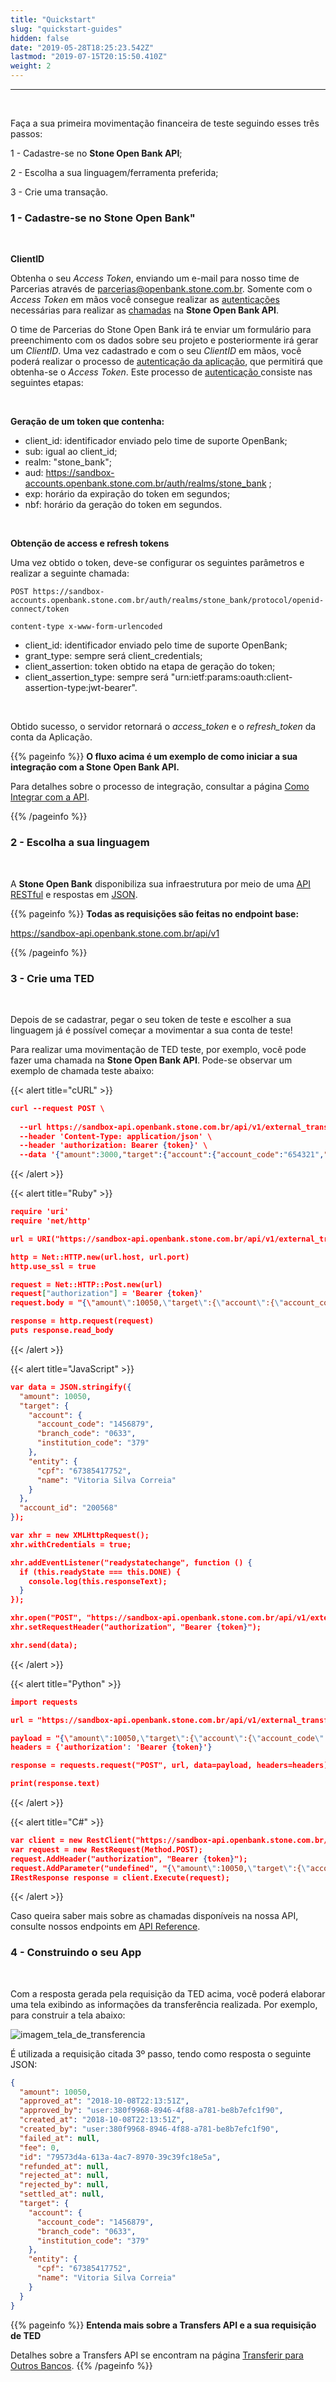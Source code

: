 ```yaml
---
title: "Quickstart"
slug: "quickstart-guides"
hidden: false
date: "2019-05-28T18:25:23.542Z"
lastmod: "2019-07-15T20:15:50.410Z"
weight: 2
---
```


---
<br>

Faça a sua primeira movimentação financeira de teste seguindo esses três passos:

1 - Cadastre-se no **Stone Open Bank API**;

2 - Escolha a sua linguagem/ferramenta preferida;

3 - Crie uma transação.


### 1 - Cadastre-se no Stone Open Bank"

<br>

**ClientID**


Obtenha o seu *Access Token*, enviando um e-mail para nosso time de Parcerias através de parcerias@openbank.stone.com.br.
Somente com o *Access Token* em mãos você consegue realizar as [autenticações](/docs/guias/integracao/autenticacao) necessárias para realizar as [chamadas](/docs/stone-openbank/) na **Stone Open Bank API**. 

O time de Parcerias do Stone Open Bank irá te enviar um formulário para preenchimento com os dados sobre seu projeto e posteriormente irá gerar um *ClientID*. Uma vez cadastrado e com o seu *ClientID* em mãos, você poderá realizar o processo de [autenticação da aplicação](/docs/guias/integracao/autenticacao), que permitirá que obtenha-se o *Access Token*. Este processo de [autenticação ](/docs/guias/integracao/autenticacao) consiste nas seguintes etapas: 

<br>

**Geração de um token que contenha:**

- client_id: identificador enviado pelo time de suporte OpenBank;
- sub: igual ao client_id;
- realm: "stone_bank";
- aud: https://sandbox-accounts.openbank.stone.com.br/auth/realms/stone_bank ;
- exp: horário da expiração do token em segundos;
- nbf: horário da geração do token em segundos.

<br>

**Obtenção de access e refresh tokens**

Uma vez obtido o token, deve-se configurar os seguintes parâmetros e realizar a seguinte chamada:
```
POST https://sandbox-accounts.openbank.stone.com.br/auth/realms/stone_bank/protocol/openid-connect/token

content-type x-www-form-urlencoded
```
- client_id: identificador enviado pelo time de suporte OpenBank;
- grant_type: sempre será client_credentials;
- client_assertion: token obtido na etapa de geração do token;
- client_assertion_type: sempre será "urn:ietf:params:oauth:client-assertion-type:jwt-bearer".

<br>

Obtido sucesso, o servidor retornará o *access_token* e o *refresh_token* da conta da Aplicação.


{{% pageinfo %}}
**O fluxo acima é um exemplo de como iniciar a sua integração com a Stone Open Bank API.**

Para detalhes sobre o processo de integração, consultar a página [Como Integrar com a API](/docs/guias/integracao/autenticacao).
    
{{% /pageinfo %}}



### 2 - Escolha a sua linguagem

<br>

A **Stone Open Bank** disponibiliza sua infraestrutura por meio de uma [API RESTful](https://en.wikipedia.org/wiki/Representational_state_transfer) e respostas em [JSON](http://www.json.org/).


{{% pageinfo %}}
**Todas as requisições são feitas no endpoint base:**

https://sandbox-api.openbank.stone.com.br/api/v1
    
{{% /pageinfo %}}




### 3 - Crie uma TED

<br>

Depois de se cadastrar, pegar o seu token de teste e escolher a sua linguagem já é possível começar a movimentar a sua conta de teste! 

Para realizar uma movimentação de TED teste, por exemplo, você pode fazer uma chamada na **Stone Open Bank API**. Pode-se observar um exemplo de chamada teste abaixo:


{{< alert title="cURL" >}}

```JSON
curl --request POST \ 
  
  --url https://sandbox-api.openbank.stone.com.br/api/v1/external_transfers \
  --header 'Content-Type: application/json' \
  --header 'authorization: Bearer {token}' \
  --data '{"amount":3000,"target":{"account":{"account_code":"654321","branch_code":"1234","institution_code":"260"},"entity":{"cpf":"05971627007","name":"Nome do destinatário"}},"account_id":"f49a9d13-18dc-4811-b286-edd168a428b2"}'
```

{{< /alert >}}




{{< alert title="Ruby" >}}

```JSON
require 'uri'
require 'net/http'

url = URI("https://sandbox-api.openbank.stone.com.br/api/v1/external_transfers")

http = Net::HTTP.new(url.host, url.port)
http.use_ssl = true

request = Net::HTTP::Post.new(url)
request["authorization"] = 'Bearer {token}'
request.body = "{\"amount\":10050,\"target\":{\"account\":{\"account_code\":\"1456879\",\"branch_code\":\"0633\",\"institution_code\":\"379\"},\"entity\":{\"cpf\":\"67385417752\",\"name\":\"Vitoria Silva Correia\"}},\"account_id\":\"200568\"}"

response = http.request(request)
puts response.read_body
```

{{< /alert >}}



{{< alert title="JavaScript" >}}

```JSON
var data = JSON.stringify({
  "amount": 10050,
  "target": {
    "account": {
      "account_code": "1456879",
      "branch_code": "0633",
      "institution_code": "379"
    },
    "entity": {
      "cpf": "67385417752",
      "name": "Vitoria Silva Correia"
    }
  },
  "account_id": "200568"
});

var xhr = new XMLHttpRequest();
xhr.withCredentials = true;

xhr.addEventListener("readystatechange", function () {
  if (this.readyState === this.DONE) {
    console.log(this.responseText);
  }
});

xhr.open("POST", "https://sandbox-api.openbank.stone.com.br/api/v1/external_transfers");
xhr.setRequestHeader("authorization", "Bearer {token}");

xhr.send(data);
```

{{< /alert >}}




{{< alert title="Python" >}}

```JSON
import requests

url = "https://sandbox-api.openbank.stone.com.br/api/v1/external_transfers"

payload = "{\"amount\":10050,\"target\":{\"account\":{\"account_code\":\"1456879\",\"branch_code\":\"0633\",\"institution_code\":\"379\"},\"entity\":{\"cpf\":\"67385417752\",\"name\":\"Vitoria Silva Correia\"}},\"account_id\":\"200568\"}"
headers = {'authorization': 'Bearer {token}'}

response = requests.request("POST", url, data=payload, headers=headers)

print(response.text)
```

{{< /alert >}}



{{< alert title="C#" >}}

```JSON
var client = new RestClient("https://sandbox-api.openbank.stone.com.br/api/v1/external_transfers");
var request = new RestRequest(Method.POST);
request.AddHeader("authorization", "Bearer {token}");
request.AddParameter("undefined", "{\"amount\":10050,\"target\":{\"account\":{\"account_code\":\"1456879\",\"branch_code\":\"0633\",\"institution_code\":\"379\"},\"entity\":{\"cpf\":\"67385417752\",\"name\":\"Vitoria Silva Correia\"}},\"account_id\":\"200568\"}", ParameterType.RequestBody);
IRestResponse response = client.Execute(request);
```

{{< /alert >}}



Caso queira saber mais sobre as chamadas disponíveis na nossa API, consulte nossos endpoints em [API Reference](/docs/stone-openbank/).



### 4 - Construindo o seu App

<br>

Com a resposta gerada pela requisição da TED acima, você poderá elaborar uma tela exibindo as informações da transferência realizada. Por exemplo, para construir a tela abaixo:



![imagem_tela_de_transferencia](/docs/guias/stone-openbank-api/quickstart/Tela-Transferencia.png)




É utilizada a requisição citada 3º passo, tendo como resposta o seguinte JSON:


```JSON
{
  "amount": 10050,
  "approved_at": "2018-10-08T22:13:51Z",
  "approved_by": "user:380f9968-8946-4f88-a781-be8b7efc1f90",
  "created_at": "2018-10-08T22:13:51Z",
  "created_by": "user:380f9968-8946-4f88-a781-be8b7efc1f90",
  "failed_at": null,
  "fee": 0,
  "id": "79573d4a-613a-4ac7-8970-39c39fc18e5a",
  "refunded_at": null,
  "rejected_at": null,
  "rejected_by": null,
  "settled_at": null,
  "target": {
    "account": {
      "account_code": "1456879",
      "branch_code": "0633",
      "institution_code": "379"
    },
    "entity": {
      "cpf": "67385417752",
      "name": "Vitoria Silva Correia"
    }
  }
}
```


{{% pageinfo %}}
**Entenda mais sobre a Transfers API e a sua requisição de TED**

Detalhes sobre a Transfers API se encontram na página [Transferir para Outros Bancos](/docs/transferencias/transferencias-externas/transferir-para-outros-bancos).
{{% /pageinfo %}}


